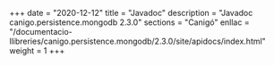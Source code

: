 +++
date        = "2020-12-12"
title       = "Javadoc"
description = "Javadoc canigo.persistence.mongodb 2.3.0"
sections    = "Canigó"
enllac		= "/documentacio-llibreries/canigo.persistence.mongodb/2.3.0/site/apidocs/index.html"
weight		= 1
+++
